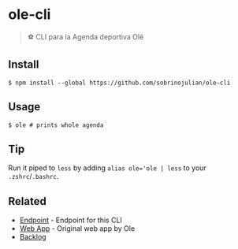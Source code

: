 # ole-cli

> ⚽ CLI para la Agenda deportiva Olé

## Install

```
$ npm install --global https://github.com/sobrinojulian/ole-cli
```

## Usage

```
$ ole # prints whole agenda
```


## Tip

Run it piped to `less` by adding `alias ole='ole | less` to your `.zshrc`/`.bashrc`.


## Related

- [Endpoint](https://www.ole.com.ar/wg-agenda-deportiva/json/agenda.json) - Endpoint for this CLI
- [Web App](https://www.ole.com.ar/agenda-deportiva) - Original web app by Ole
- [Backlog](https://workflowy.com/s/ole-cli/F3eAcHCCv4ZUw7EH)